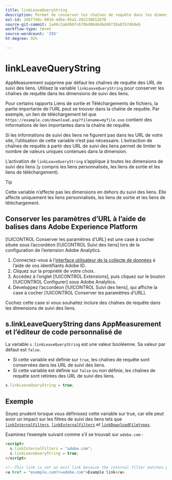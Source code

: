 ```yaml
---
title: linkLeaveQueryString
description: Permet de conserver les chaînes de requête dans les dimensions de suivi des liens.
exl-id: 266f7d9c-803d-4dbe-95a1-282230012878
source-git-commit: 1a49c2a6d90fc670bd0646d6d40738a87b74b8eb
workflow-type: tm+mt
source-wordcount: '293'
ht-degree: 92%

---
```


# linkLeaveQueryString

AppMeasurement supprime par défaut les chaînes de requête des URL de suivi des liens. Utilisez la variable `linkLeaveQueryString` pour conserver les chaînes de requête dans les dimensions de suivi des liens.

Pour certains rapports Liens de sortie et Téléchargements de fichiers, la partie importante de l’URL peut se trouver dans la chaîne de requête. Par exemple, un lien de téléchargement tel que `https://example.com/download.asp?filename=myfile.exe` contient des informations de lien importantes dans la chaîne de requête.

Si les informations de suivi des liens ne figurent pas dans les URL de votre site, l’utilisation de cette variable n’est pas nécessaire. L’extraction de chaînes de requête à partir des URL de suivi des liens permet de limiter le nombre de valeurs uniques contenues dans la dimension.

L’activation de `linkLeaveQueryString` s’applique à toutes les dimensions de suivi des liens (y compris les liens personnalisés, les liens de sortie et les liens de téléchargement).

>[!TIP]
>
>Cette variable n’affecte pas les dimensions en dehors du suivi des liens. Elle affecte uniquement les liens personnalisés, les liens de sortie et les liens de téléchargement.

## Conserver les paramètres d’URL à l’aide de balises dans Adobe Experience Platform

[!UICONTROL Conserver les paramètres d’URL] est une case à cocher située sous l’accordéon [!UICONTROL Suivi des liens] lors de la configuration de l’extension Adobe Analytics.

1. Connectez-vous à l’[interface utilisateur de la collecte de données](https://experience.adobe.com/data-collection) à l’aide de vos identifiants Adobe ID.
2. Cliquez sur la propriété de votre choix.
3. Accédez à l’onglet [!UICONTROL Extensions], puis cliquez sur le bouton [!UICONTROL Configurer] sous Adobe Analytics.
4. Développez l’accordéon [!UICONTROL Suivi des liens], qui affiche la case à cocher [!UICONTROL Conserver les paramètres d’URL].

Cochez cette case si vous souhaitez inclure des chaînes de requête dans les dimensions de suivi des liens.

## s.linkLeaveQueryString dans AppMeasurement et l’éditeur de code personnalisé de 

La variable `s.linkLeaveQueryString` est une valeur booléenne. Sa valeur par défaut est `false`.

* Si cette variable est définie sur `true`, les chaînes de requête sont conservées dans les URL de suivi des liens.
* Si cette variable est définie sur `false` ou non définie, les chaînes de requête sont retirées des URL de suivi des liens.

```js
s.linkLeaveQueryString = true;
```

## Exemple

Soyez prudent lorsque vous définissez cette variable sur true, car elle peut avoir un impact sur les filtres de suivi des liens tels que [`linkInternalFilters`](linkinternalfilters.md), [`linkExternalFilters`](linkexternalfilters.md) et [`linkDownloadFiletypes`](linkdownloadfiletypes.md).

Examinez l’exemple suivant comme s’il se trouvait sur `adobe.com` :

```html
<script>
  s.linkInternalFilters = "adobe.com";
  s.linkLeaveQueryString = true;
</script>

<!--This link is not an exit link because the internal filter matches part of the query string -->
<a href = "example.com?r=adobe.com">Example link</a>
```
